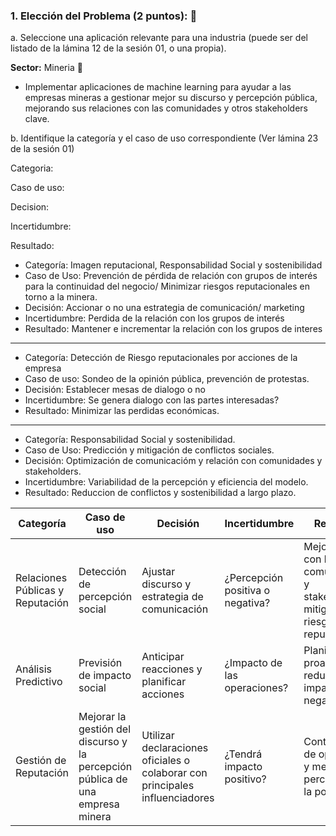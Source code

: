 ### 1. Elección del Problema (2 puntos): 🚀

a. Seleccione una aplicación relevante para una industria (puede ser del  listado de la lámina 12 de la sesión 01, o una propia).

**Sector:** Mineria 🗻

- Implementar aplicaciones de machine learning para ayudar a las empresas mineras a gestionar mejor su discurso y percepción pública, mejorando sus relaciones con las comunidades y otros stakeholders clave.

  
b. Identifique la categoría y el caso de uso correspondiente (Ver lámina 23 de la sesión 01)

Categoria:

Caso de uso:

Decision:

Incertidumbre:

Resultado:

- Categoría: Imagen reputacional, Responsabilidad Social y sostenibilidad
- Caso de Uso: Prevención de pérdida de relación con grupos de interés para la continuidad del negocio/ Minimizar riesgos reputacionales en torno a la minera.
- Decisión: Accionar o no una estrategia de comunicación/ marketing
- Incertidumbre: Perdida de la relación con los grupos de interés
- Resultado: Mantener e incrementar la relación con los grupos de interes
--------
- Categoría: Detección de Riesgo reputacionales por acciones de la empresa 
- Caso de uso: Sondeo de la opinión pública, prevención de protestas.
- Decisión: Establecer mesas de dialogo o no
- Incertidumbre:  Se genera dialogo con las partes interesadas?
- Resultado: Minimizar las perdidas económicas.
---
- Categoría: Responsabilidad Social y sostenibilidad.
- Caso de Uso: Predicción y mitigación de conflictos sociales.
- Decisión: Optimización de comunicacióm y relación con comunidades y stakeholders.
- Incertidumbre: Variabilidad de la percepción y eficiencia del modelo.
- Resultado: Reduccion de conflictos y sostenibilidad a largo plazo.

| Categoría | Caso de uso | Decisión | Incertidumbre | Resultado |
|-----------|------------|------------| ------------| ------------|
| Relaciones Públicas y Reputación    | Detección de percepción social     | Ajustar discurso y estrategia de comunicación     | ¿Percepción positiva o negativa?    | Mejor relación con las comunidades y stakeholders, mitigación de riesgos reputacionales    |
| Análisis Predictivo    | Previsión de impacto social     | Anticipar reacciones y planificar acciones    | ¿Impacto de las operaciones?    | Planificación proactiva, reducción de impactos negativos     |
| Gestión de Reputación   | Mejorar la gestión del discurso y la percepción pública de una empresa minera   | Utilizar declaraciones oficiales o colaborar con principales influenciadores | ¿Tendrá impacto positivo?  | Continuidad de operciones y mejor percepción de la población  |
